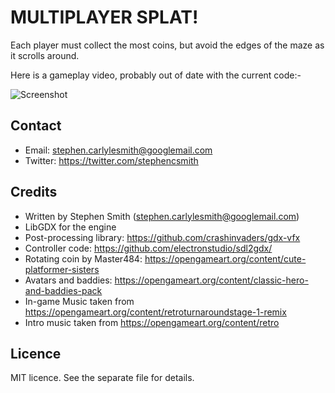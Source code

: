 # MULTIPLAYER SPLAT!

Each player must collect the most coins, but avoid the edges of the maze as it scrolls around.

Here is a gameplay video, probably out of date with the current code:-

![Screenshot](docs/screenshots/splat.gif)




## Contact
* Email: stephen.carlylesmith@googlemail.com
* Twitter: https://twitter.com/stephencsmith


## Credits
* Written by Stephen Smith (stephen.carlylesmith@googlemail.com)
* LibGDX for the engine
* Post-processing library: https://github.com/crashinvaders/gdx-vfx
* Controller code: https://github.com/electronstudio/sdl2gdx/
* Rotating coin by Master484: https://opengameart.org/content/cute-platformer-sisters
* Avatars and baddies: https://opengameart.org/content/classic-hero-and-baddies-pack
* In-game Music taken from https://opengameart.org/content/retroturnaroundstage-1-remix
* Intro music taken from https://opengameart.org/content/retro

## Licence
MIT licence.  See the separate file for details.


